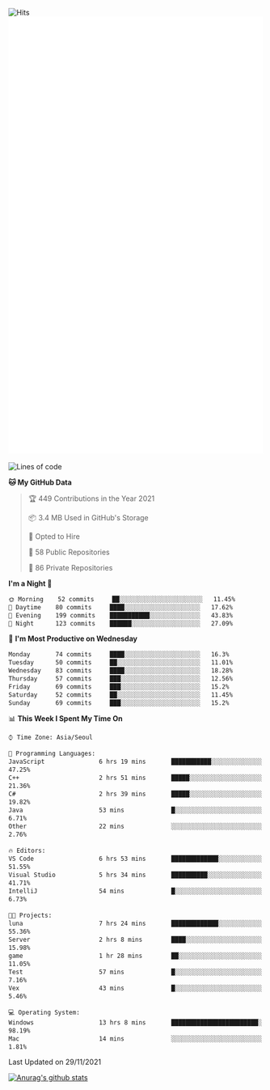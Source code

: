 ![Hits](https://hits.seeyoufarm.com/api/count/incr/badge.svg?url=https%3A%2F%2Fgithub.com%2Fkokose1234&count_bg=%2379C83D&title_bg=%23555555&icon=apple.svg&icon_color=%23E7E7E7&title=hits&edge_flat=false)
<br/>
![Metrics](https://github.com/kokose1234/kokose1234/blob/main/github-metrics.svg)

<!--START_SECTION:waka-->
![Lines of code](https://img.shields.io/badge/From%20Hello%20World%20I%27ve%20Written-11.7%20million%20lines%20of%20code-blue)

**🐱 My GitHub Data** 

> 🏆 449 Contributions in the Year 2021
 > 
> 📦 3.4 MB Used in GitHub's Storage 
 > 
> 💼 Opted to Hire
 > 
> 📜 58 Public Repositories 
 > 
> 🔑 86 Private Repositories  
 > 
**I'm a Night 🦉** 

```text
🌞 Morning    52 commits     ██░░░░░░░░░░░░░░░░░░░░░░░   11.45% 
🌆 Daytime    80 commits     ████░░░░░░░░░░░░░░░░░░░░░   17.62% 
🌃 Evening    199 commits    ███████████░░░░░░░░░░░░░░   43.83% 
🌙 Night      123 commits    ██████░░░░░░░░░░░░░░░░░░░   27.09%

```
📅 **I'm Most Productive on Wednesday** 

```text
Monday       74 commits     ████░░░░░░░░░░░░░░░░░░░░░   16.3% 
Tuesday      50 commits     ██░░░░░░░░░░░░░░░░░░░░░░░   11.01% 
Wednesday    83 commits     ████░░░░░░░░░░░░░░░░░░░░░   18.28% 
Thursday     57 commits     ███░░░░░░░░░░░░░░░░░░░░░░   12.56% 
Friday       69 commits     ███░░░░░░░░░░░░░░░░░░░░░░   15.2% 
Saturday     52 commits     ██░░░░░░░░░░░░░░░░░░░░░░░   11.45% 
Sunday       69 commits     ███░░░░░░░░░░░░░░░░░░░░░░   15.2%

```


📊 **This Week I Spent My Time On** 

```text
⌚︎ Time Zone: Asia/Seoul

💬 Programming Languages: 
JavaScript               6 hrs 19 mins       ███████████░░░░░░░░░░░░░░   47.25% 
C++                      2 hrs 51 mins       █████░░░░░░░░░░░░░░░░░░░░   21.36% 
C#                       2 hrs 39 mins       █████░░░░░░░░░░░░░░░░░░░░   19.82% 
Java                     53 mins             █░░░░░░░░░░░░░░░░░░░░░░░░   6.71% 
Other                    22 mins             ░░░░░░░░░░░░░░░░░░░░░░░░░   2.76%

🔥 Editors: 
VS Code                  6 hrs 53 mins       █████████████░░░░░░░░░░░░   51.55% 
Visual Studio            5 hrs 34 mins       ██████████░░░░░░░░░░░░░░░   41.71% 
IntelliJ                 54 mins             █░░░░░░░░░░░░░░░░░░░░░░░░   6.73%

🐱‍💻 Projects: 
luna                     7 hrs 24 mins       █████████████░░░░░░░░░░░░   55.36% 
Server                   2 hrs 8 mins        ████░░░░░░░░░░░░░░░░░░░░░   15.98% 
game                     1 hr 28 mins        ██░░░░░░░░░░░░░░░░░░░░░░░   11.05% 
Test                     57 mins             █░░░░░░░░░░░░░░░░░░░░░░░░   7.16% 
Vex                      43 mins             █░░░░░░░░░░░░░░░░░░░░░░░░   5.46%

💻 Operating System: 
Windows                  13 hrs 8 mins       ████████████████████████░   98.19% 
Mac                      14 mins             ░░░░░░░░░░░░░░░░░░░░░░░░░   1.81%

```


 Last Updated on 29/11/2021
<!--END_SECTION:waka-->

[![Anurag's github stats](https://github-readme-stats.vercel.app/api?username=kokose1234&theme=dracula)](https://github.com/anuraghazra/github-readme-stats)



	
